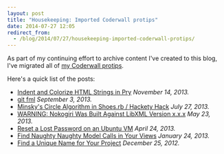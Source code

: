 ```yaml
---
layout: post
title: "Housekeeping: Imported Coderwall protips"
date: 2014-07-27 12:05
redirect_from:
  - /blog/2014/07/27/housekeeping-imported-coderwall-protips/
---
```


As part of my continuing effort to archive content I've created to this blog, I've migrated all of [my Coderwall protips](https://coderwall.com/p/u/mathias).

Here's a quick list of the posts:

* [Indent and Colorize HTML Strings in Pry](http://blog.mattgauger.com/blog/2013/11/14/indent-and-colorize-html-strings-in-pry/) *November 14, 2013.*
* [git fml](http://blog.mattgauger.com/blog/2013/09/03/git-fml/) *September 3, 2013.*
* [Minsky's Circle Algorithm in Shoes.rb / Hackety Hack](http://blog.mattgauger.com/blog/2013/07/27/minskys-circle-algorithm-in-shoes-dot-rb-slash-hackety-hack/) *July 27, 2013.*
* [WARNING: Nokogiri Was Built Against LibXML Version x.x.x](http://blog.mattgauger.com/blog/2013/05/23/warning-nokogiri-was-built-against-libxml-version-x-dot-x-x/) *May 23, 2013.*
* [Reset a Lost Password on an Ubuntu VM](http://blog.mattgauger.com/blog/2013/04/24/reset-a-lost-password-on-an-ubuntu-vm/) *April 24, 2013.*
* [Find Naughty Naughty Model Calls in Your Views](http://blog.mattgauger.com/blog/2013/01/24/find-naughty-naughty-model-calls-in-your-views/) *January 24, 2013.*
* [Find a Unique Name for Your Project](http://blog.mattgauger.com/blog/2012/12/25/find-a-unique-name-for-your-project/) *December 25, 2012.*

